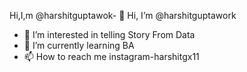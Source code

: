 Hi,I,m @harshitguptawok- 👋 Hi, I’m @harshitguptawork
- 👀 I’m interested in telling Story From Data
- 🌱 I’m currently learning BA
- 📫 How to reach me instagram-harshitgx11

<!---
harshitguptawork/harshitguptawork is a ✨ special ✨ repository because its `README.md` (this file) appears on your GitHub profile.
You can click the Preview link to take a look at your changes.
--->
